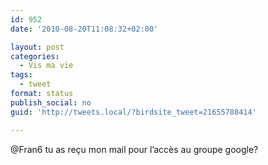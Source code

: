 ```yaml
---
id: 952
date: '2010-08-20T11:08:32+02:00'

layout: post
categories:
  - Vis ma vie
tags:
  - tweet
format: status
publish_social: no
guid: 'http://tweets.local/?birdsite_tweet=21655788414'

---
```


@Fran6 tu as reçu mon mail pour l’accès au groupe google?
